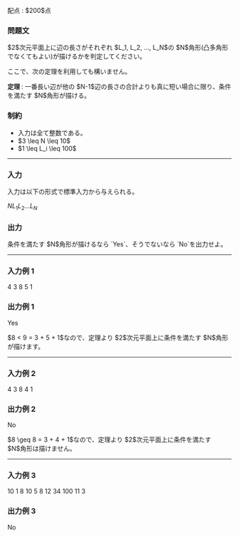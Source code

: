 
<div>

<span>

<span>

<p>
配点 : $200$点
</p>

<div>

<section>

### **問題文**

<p>
$2$次元平面上に辺の長さがそれぞれ $L_1, L_2, ..., L_N$の $N$角形(凸多角形でなくてもよい)が描けるかを判定してください。
</p>

<p>
ここで、次の定理を利用しても構いません。
</p>

<p>

<strong>
定理
</strong>
: 一番長い辺が他の $N-1$辺の長さの合計よりも真に短い場合に限り、条件を満たす $N$角形が描ける。
</p>

</section>

</div>

<div>

<section>

### **制約**

<ul>

<li>
入力は全て整数である。
</li>

<li>
$3 \leq N \leq 10$
</li>

<li>
$1 \leq L_i \leq 100$
</li>

</ul>

</section>

</div>

---

<div>

<div>

<section>

### **入力**

<p>
入力は以下の形式で標準入力から与えられる。
</p>

<div>

$N$$L_1$$L_2$$...$$L_N$
</div>

</section>

</div>

<div>

<section>

### **出力**

<p>
条件を満たす $N$角形が描けるなら `Yes`、そうでないなら `No`を出力せよ。
</p>

</section>

</div>

</div>

---

<div>

<section>

### **入力例 1**

<div>

4
3 8 5 1

</div>

</section>

</div>

<div>

<section>

### **出力例 1**

<div>

Yes

</div>

<p>
$8 < 9 = 3 + 5 + 1$なので、定理より $2$次元平面上に条件を満たす $N$角形が描けます。
</p>

</section>

</div>

---

<div>

<section>

### **入力例 2**

<div>

4
3 8 4 1

</div>

</section>

</div>

<div>

<section>

### **出力例 2**

<div>

No

</div>

<p>
$8 \geq 8 = 3 + 4 + 1$なので、定理より $2$次元平面上に条件を満たす $N$角形は描けません。
</p>

</section>

</div>

---

<div>

<section>

### **入力例 3**

<div>

10
1 8 10 5 8 12 34 100 11 3

</div>

</section>

</div>

<div>

<section>

### **出力例 3**

<div>

No

</div>

</section>

</div>

</span>

</span>

</div>
